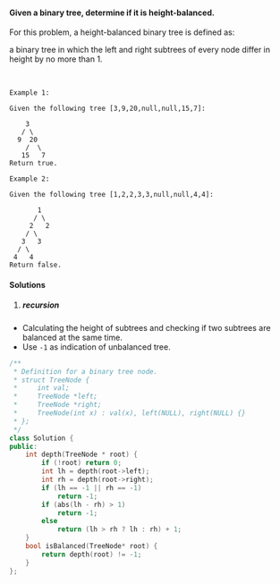 #### Given a binary tree, determine if it is height-balanced.

For this problem, a height-balanced binary tree is defined as:

a binary tree in which the left and right subtrees of every node differ in height by no more than 1.

 

```
Example 1:

Given the following tree [3,9,20,null,null,15,7]:

    3
   / \
  9  20
    /  \
   15   7
Return true.

Example 2:

Given the following tree [1,2,2,3,3,null,null,4,4]:

       1
      / \
     2   2
    / \
   3   3
  / \
 4   4
Return false.
```

#### Solutions

1. ##### recursion

- Calculating the height of subtrees and checking if two subtrees are balanced at the same time.
- Use `-1` as indication of unbalanced tree.

```c++
/**
 * Definition for a binary tree node.
 * struct TreeNode {
 *     int val;
 *     TreeNode *left;
 *     TreeNode *right;
 *     TreeNode(int x) : val(x), left(NULL), right(NULL) {}
 * };
 */
class Solution {
public:
    int depth(TreeNode * root) {
        if (!root) return 0;
        int lh = depth(root->left);
        int rh = depth(root->right);
        if (lh == -1 || rh == -1)
            return -1;
        if (abs(lh - rh) > 1)
            return -1;
        else
            return (lh > rh ? lh : rh) + 1;
    }
    bool isBalanced(TreeNode* root) {
        return depth(root) != -1;
    }
};
```